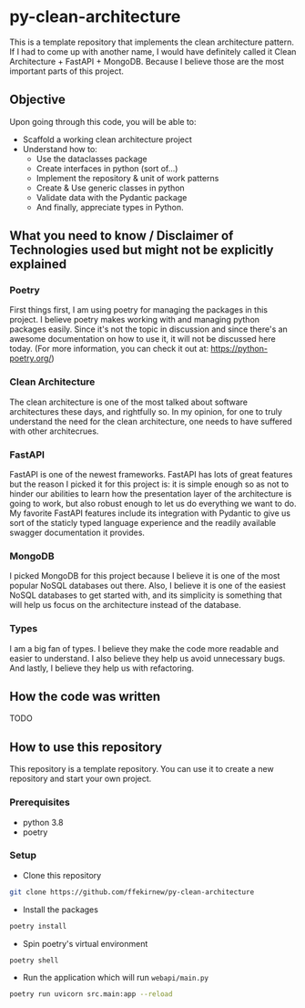 # py-clean-architecture

This is a template repository that implements the clean architecture pattern.
If I had to come up with another name, I would have definitely called it Clean Architecture + FastAPI + MongoDB.
Because I believe those are the most important parts of this project.

## Objective

Upon going through this code, you will be able to:

- Scaffold a working clean architecture project
- Understand how to:
  - Use the dataclasses package
  - Create interfaces in python (sort of...)
  - Implement the repository & unit of work patterns
  - Create & Use generic classes in python
  - Validate data with the Pydantic package
  - And finally, appreciate types in Python.

## What you need to know / Disclaimer of Technologies used but might not be explicitly explained

### Poetry

First things first, I am using poetry for managing the packages in this project. I believe poetry makes working with
and managing python packages easily. Since it's not the topic in discussion and since there's an awesome
documentation on how to use it, it will not be discussed here today. (For more information, you can check it out at: https://python-poetry.org/)

### Clean Architecture

The clean architecture is one of the most talked about software architectures these days, and rightfully so. In my opinion, for one to truly
understand the need for the clean architecture, one needs to have suffered with other architecrues.

### FastAPI

FastAPI is one of the newest frameworks. FastAPI has lots of great features but the reason I picked it for this project is: it is simple
enough so as not to hinder our abilities to learn how the presentation layer of the architecture is going to work, but also robust enough to let us do
everything we want to do. My favorite FastAPI features include its integration with Pydantic to give us sort of the staticly typed language
experience and the readily available swagger documentation it provides.

### MongoDB

I picked MongoDB for this project because I believe it is one of the most popular NoSQL databases out there. Also, I believe it is
one of the easiest NoSQL databases to get started with, and its simplicity is something that will help us focus on the architecture
instead of the database.

### Types

I am a big fan of types. I believe they make the code more readable and easier to understand. I also believe they help us avoid
unnecessary bugs. And lastly, I believe they help us with refactoring.

## How the code was written

TODO

## How to use this repository

This repository is a template repository. You can use it to create a new repository and start your own project.

### Prerequisites

- python 3.8
- poetry

### Setup

- Clone this repository

```bash
git clone https://github.com/ffekirnew/py-clean-architecture
```

- Install the packages

```bash
poetry install
```

- Spin poetry's virtual environment

```bash
poetry shell
```

- Run the application which will run `webapi/main.py`

```bash
poetry run uvicorn src.main:app --reload
```
